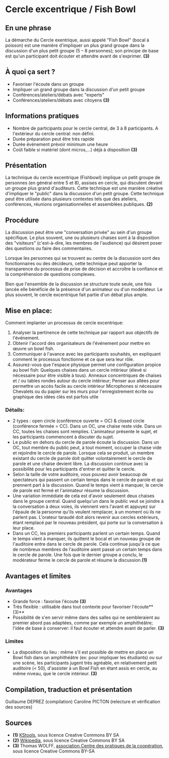 # Cercle excentrique / Fish Bowl

## En une phrase  

La démarche du Cercle exentrique, aussi appelé "Fish Bowl" (bocal à poisson) est une manière d'impliquer un plus grand groupe dans la discussion d'un plus petit groupe (5 – 8 personnes); son principe de base est qu'un participant doit écouter et attendre avant de s'exprimer. **(3)** 

## À quoi ça sert ?

* Favoriser l'écoute dans un groupe 
* Impliquer un grand groupe dans la discussion d'un petit groupe
* Conférences/ateliers/débats avec "experts"
* Conférences/ateliers/débats avec citoyens **(3)** 

## Informations pratiques

* Nombre de participants  pour le cercle central, de 3 à 8 participants. A l'extérieur du cercle central: non défini. 
* Durée préparation peut être très rapide
* Durée évènement  prévoir minimum une heure
* Coût  faible si matériel (dont micros,...) déjà à disposition **(3)** 

## Présentation 
La technique du cercle excentrique (Fishbowl) implique un petit groupe de personnes (en général entre 5 et 8), assises en cercle, qui discutent devant un groupe plus grand d'auditeurs. Cette technique est une manière créative d'impliquer le "public" dans la discussion d'un petit groupe. Cette technique peut être utilisée dans plusieurs contextes tels que des ateliers, conférences, réunions organisationnelles et assemblées publiques. **(2)** 

## Procédure 

La discussion peut être une "conversation privée" au sein d'un groupe spécifique. Le plus souvent, une ou plusieurs chaises sont à la disposition des "visiteurs" (c'est-à-dire, les membres de l'audience) qui désirent poser des questions ou faire des commentaires. 

Lorsque les personnes qui se trouvent au centre de la discussion sont des fonctionnaires ou des décideurs, cette technique peut apporter la transparence du processus de prise de décision et accroître la confiance et la compréhension de questions complexes. 

Bien que l'ensemble de la discussion se structure toute seule, une fois lancée elle bénéficie de la présence d'un animateur ou d'un modérateur. Le plus souvent, le cercle excentrique fait partie d'un débat plus ample.

## Mise en place:
Comment implanter un processus de cercle excentrique:
1. Analyser la pertinence de cette technique par rapport aux objectifs de l'événement.
2. Obtenir l'accord des organisateurs de l'événement pour mettre en œuvre un bowl fish.
3. Communiquer à l'avance avec les participants souhaités, en expliquant comment le processus fonctionne et ce que sera leur rôle.
4. Assurez-vous que l'espace physique permet une configuration propice au bowl fish:
Quelques chaises dans un cercle intérieur (élevé si nécessaire pour être visible à tous).
Anneaux concentriques de chaises et / ou tables rondes autour du cercle intérieur;
Penser aux allées pour permettre un accès facile au cercle intérieur
Microphones si nécessaire
Chevalets ou du papier sur les murs pour l'enregistrement écrite ou graphique des idées clés est parfois utile


### Détails:
*  2 types : open circle (conférence ouverte = OC) & closed circle (conférence fermée = CC).  Dans un OC, une chaise reste vide. Dans un CC, toutes les chaises sont remplies. L'animateur présente le sujet, et les participants commencent à discuter du sujet. 
*  Le public en dehors du cercle de parole écoute la discussion. Dans un OC, tout membre du public peut, à tout moment, occuper la chaise vide et rejoindre le cercle de parole. Lorsque cela se produit, un membre existant du cercle de parole doit quitter volontairement le cercle de parole et une chaise devient libre. La discussion continue avec la possibilité pour les participants d'entrer et quitter le cercle. 
*  Selon la taille de votre auditoire, vous pouvez avoir beaucoup de spectateurs qui passent un certain temps dans le cercle de parole et qui prennent part à la discussion. Quand le temps vient à manquer, le cercle de parole est fermé et l'animateur résume la discussion.
*  Une variation immédiate de cela est d'avoir seulement deux chaises dans le groupe central. Quand quelqu'un dans le public veut se joindre à la conversation à deux voies, ils viennent vers l'avant et appuyez sur l'épaule de la personne qu'ils veulent remplacer, à un moment où ils ne parlent pas. L'orateur taraudé doit alors revenir aux cercles extérieurs, étant remplacé par le nouveau président, qui porte sur la conversation à leur place.
*  Dans un CC, les premiers participants parlent un certain temps. Quand le temps vient à manquer, ils quittent le bocal et un nouveau groupe de l'auditoire entre dans le cercle de parole. Cela continue jusqu'à ce que de nombreux membres de l'auditoire aient passé un certain temps dans le cercle de parole. Une fois que le dernier groupe a conclu, le modérateur ferme le cercle de parole et résume la discussion.**(1)** 


## Avantages et limites 

### Avantages 
* Grande force : favorise l'écoute **(3)**
* Très flexible : utilisable dans tout contexte pour favoriser l'écoute**(3)**
* Possibilité de s'en servir même dans des salles qui ne sembleraient au premier abord pas adaptées, comme par exemple un amphithéâtre; l'idée de base à conserver: il faut écouter et attendre avant de parler. **(3)**

### Limites 
* La disposition du lieu : même s'il est possible de mettre en place un Bowl fish dans un amphithéâtre (ex: pour impliquer les étudiants) ou sur une scène, les participants jugent très agréable, en relativement petit auditoire (< 50), d'assister à un Bowl Fish en étant assis en cercle, au même niveau, que le cercle intérieur. **(3)**

## Compilation, traduction et présentation
Guillaume DEPREZ (compilation)
Caroline PICTON (relecture et vérification des sources)

## Sources

* **(1)** [KStools](http://www.kstoolkit.org/Cercle+excentrique), sous licence Creative Commons BY SA
* **(2)** [Wikipedia](http://en.wikipedia.org/wiki/Fishbowl_%28conversation%29), sous licence Creative Commons BY SA
* **(3)** Thomas WOLFF, [association Centre des pratiques de la coopération](http://www.cpcoop.fr), sous licence Creative Commons BY-SA
